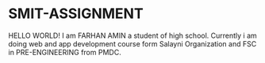 # SMIT-ASSIGNMENT
HELLO WORLD! I am FARHAN AMIN a student of high school.
Currently i am doing web and app development course form Salayni Organization and FSC in PRE-ENGINEERING from PMDC.
